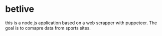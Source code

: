 # betlive

this is a node.js application based on a web scrapper with puppeteer. The goal is to comapre data from sports sites. 

